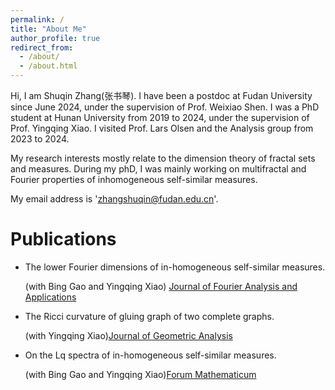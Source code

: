 ```yaml
---
permalink: /
title: "About Me"
author_profile: true
redirect_from: 
  - /about/
  - /about.html
---
```






Hi, I am Shuqin Zhang(张书琴). I have been a postdoc at Fudan University since June 2024, under the supervision of Prof. Weixiao Shen. I was a PhD student at Hunan University from 2019 to 2024, under the supervision of Prof. Yingqing Xiao. I visited Prof. Lars Olsen and the Analysis group from 2023 to 2024.

My research interests mostly relate to the dimension theory of fractal sets and measures. During my phD, I was mainly working on multifractal and Fourier properties of inhomogeneous self-similar measures.

My email address is 'zhangshuqin@fudan.edu.cn'.



Publications
======

* The lower Fourier dimensions of in-homogeneous self-similar measures.
 
  (with Bing Gao and Yingqing Xiao) [Journal of Fourier Analysis and Applications](https://link.springer.com/article/10.1007/s00041-023-10037-z)

* The Ricci curvature of gluing graph of two complete graphs.
  
  (with  Yingqing Xiao)[Journal of Geometric Analysis](https://link.springer.com/article/10.1007/s12220-022-01066-z#citeas)

* On the Lq spectra of in-homogeneous self-similar measures.
  
  (with Bing Gao and Yingqing Xiao)[Forum Mathematicum](https://www.degruyterbrill.com/document/doi/10.1515/forum-2022-0142/html)


